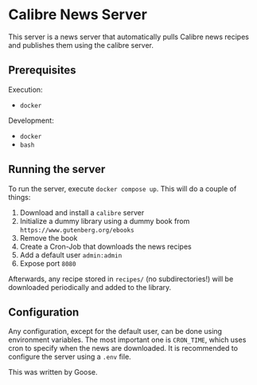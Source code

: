 # Calibre News Server
This server is a news server that automatically pulls Calibre news recipes and publishes them using the calibre server.

## Prerequisites
Execution:
- `docker`

Development:
- `docker`
- `bash`

## Running the server
To run the server, execute `docker compose up`.
This will do a couple of things:
1. Download and install a `calibre` server
2. Initialize a dummy library using a dummy book from `https://www.gutenberg.org/ebooks`
3. Remove the book
4. Create a Cron-Job that downloads the news recipes
5. Add a default user `admin:admin`
6. Expose port `8080`

Afterwards, any recipe stored in `recipes/` (no subdirectories!) will be downloaded periodically and added to the library.

## Configuration
Any configuration, except for the default user, can be done using environment variables.
The most important one is `CRON_TIME`, which uses cron to specify when the news are downloaded.
It is recommended to configure the server using a `.env` file.


This was written by Goose.